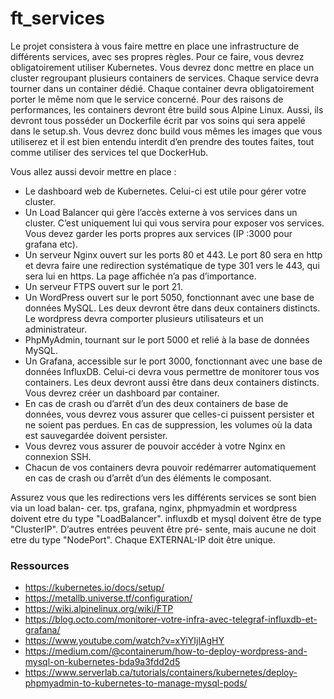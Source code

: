 # ft_services
Le projet consistera à vous faire mettre en place une infrastructure de différents services, avec ses propres règles. 
Pour ce faire, vous devrez obligatoirement utiliser Kubernetes.
Vous devrez donc mettre en place un cluster regroupant plusieurs containers de services.
Chaque service devra tourner dans un container dédié.
Chaque container devra obligatoirement porter le même nom que le service concerné.
Pour des raisons de performances, les containers devront être build sous Alpine Linux.
Aussi, ils devront tous posséder un Dockerfile écrit par vos soins qui sera appelé dans le setup.sh.
Vous devrez donc build vous mêmes les images que vous utiliserez et il est bien entendu
interdit d’en prendre des toutes faites, tout comme utiliser des services tel que DockerHub.

Vous allez aussi devoir mettre en place :
- Le dashboard web de Kubernetes. Celui-ci est utile pour gérer votre cluster.
- Un Load Balancer qui gère l’accès externe à vos services dans un cluster. 
C’est uniquement lui qui vous servira pour exposer vos services. Vous devez garder les ports propres aux services (IP :3000 pour grafana etc).
- Un serveur Nginx ouvert sur les ports 80 et 443. 
Le port 80 sera en http et devra faire une redirection systématique de type 301 vers le 443, qui sera lui en https.
La page affichée n’a pas d’importance.
- Un serveur FTPS ouvert sur le port 21.
- Un WordPress ouvert sur le port 5050, fonctionnant avec une base de données MySQL. 
Les deux devront être dans deux containers distincts. Le wordpress devra comporter plusieurs utilisateurs et un administrateur.
- PhpMyAdmin, tournant sur le port 5000 et relié à la base de données MySQL.
- Un Grafana, accessible sur le port 3000, fonctionnant avec une base de données InfluxDB. Celui-ci devra vous permettre de monitorer tous vos containers. 
Les deux devront aussi être dans deux containers distincts. Vous devrez créer un dashboard par container.
- En cas de crash ou d’arrêt d’un des deux containers de base de données, vous devrez vous assurer que celles-ci puissent persister et ne soient pas perdues. 
En cas de suppression, les volumes où la data est sauvegardée doivent persister.
- Vous devrez vous assurer de pouvoir accéder à votre Nginx en connexion SSH.
- Chacun de vos containers devra pouvoir redémarrer automatiquement en cas de crash ou d’arrêt d’un des éléments le composant.

Assurez vous que les redirections vers les différents services se sont bien via un load balan-
cer. tps, grafana, nginx, phpmyadmin et wordpress doivent etre du type "LoadBalancer".
influxdb et mysql doivent être de type "ClusterIP". D’autres entrées peuvent être pré-
sente, mais aucune ne doit etre du type "NodePort". Chaque EXTERNAL-IP doit être
unique.

### Ressources
- https://kubernetes.io/docs/setup/
- https://metallb.universe.tf/configuration/
- https://wiki.alpinelinux.org/wiki/FTP
- https://blog.octo.com/monitorer-votre-infra-avec-telegraf-influxdb-et-grafana/
- https://www.youtube.com/watch?v=xYiYIjlAgHY
- https://medium.com/@containerum/how-to-deploy-wordpress-and-mysql-on-kubernetes-bda9a3fdd2d5
- https://www.serverlab.ca/tutorials/containers/kubernetes/deploy-phpmyadmin-to-kubernetes-to-manage-mysql-pods/
